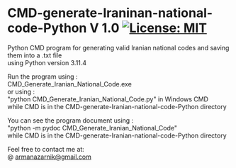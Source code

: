 # CMD-generate-Iraninan-national-code-Python  V 1.0 [![License: MIT](https://img.shields.io/badge/License-MIT-yellow.svg)](https://opensource.org/licenses/MIT)  
Python CMD program for generating valid Iranian national codes and saving them into a .txt file  
using Python version 3.11.4  

Run the program using :  
CMD_Generate_Iranian_National_Code.exe  
or using :  
"python CMD_Generate_Iranian_National_Code.py" in Windows CMD  
while CMD is in the CMD-generate-Iranian-national-code-Python directory  

You can see the program document using :  
"python -m pydoc CMD_Generate_Iranian_National_Code"  
 while CMD is in the CMD-generate-Iranian-national-code-Python directory  
  
Feel free to contact me at:  
@ armanazarnik@gmail.com



